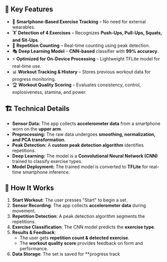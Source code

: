 ## 🎯 **Key Features**
- 📱 **Smartphone-Based Exercise Tracking** – No need for external wearables.
- 🏋️ **Detection of 4 Exercises** – Recognizes **Push-Ups, Pull-Ups, Squats, and Sit-Ups**.
- 🔄 **Repetition Counting** – Real-time counting using peak detection.
- 🎭 **Deep Learning Model** – **CNN-based** classifier with **99% accuracy**.
- ⚡ **Optimized for On-Device Processing** – Lightweight TFLite model for real-time use.
- 📊 **Workout Tracking & History** – Stores previous workout data for progress monitoring.
- 🏆 **Workout Quality Scoring** – Evaluates consistency, control, explosiveness, stamina, and power.

## 🏗 **Technical Details**
- **Sensor Data:** The app collects **accelerometer data** from a smartphone worn on the **upper arm**.
- **Preprocessing:** The raw data undergoes **smoothing, normalization, and PCA transformation**.
- **Peak Detection:** A **custom peak detection algorithm** identifies repetitions.
- **Deep Learning:** The model is a **Convolutional Neural Network (CNN)** trained to classify exercise types.
- **Model Deployment:** The trained model is converted to **TFLite** for real-time smartphone inference.

## 🚀 **How It Works**
1. **Start Workout**: The user presses "Start" to begin a set.
2. **Sensor Recording**: The app collects **accelerometer data** during movement.
3. **Repetition Detection**: A peak detection algorithm segments the repetitions.
4. **Exercise Classification**: The CNN model predicts the **exercise type**.
5. **Results & Feedback**:
   - The user gets **repetition count & detected exercise**.
   - The **workout quality score** provides feedback on form and performance.
6. **Data Storage**: The set is saved for **progress track
